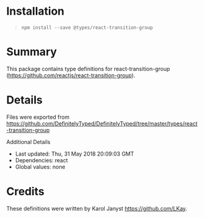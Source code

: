 # Installation
> `npm install --save @types/react-transition-group`

# Summary
This package contains type definitions for react-transition-group (https://github.com/reactjs/react-transition-group).

# Details
Files were exported from https://github.com/DefinitelyTyped/DefinitelyTyped/tree/master/types/react-transition-group

Additional Details
 * Last updated: Thu, 31 May 2018 20:09:03 GMT
 * Dependencies: react
 * Global values: none

# Credits
These definitions were written by Karol Janyst <https://github.com/LKay>.
